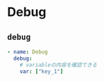 # Debug

## `debug`

```yaml
- name: Debug
  debug:
    # variableの内容を確認できる
    var: ["key_1"] 
```
